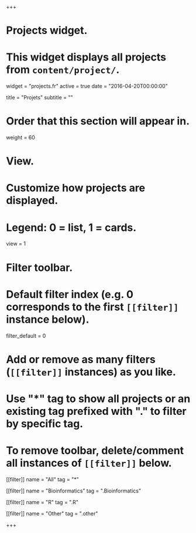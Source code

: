 +++
# Projects widget.
# This widget displays all projects from `content/project/`.
widget = "projects.fr"
active = true
date = "2016-04-20T00:00:00"

title = "Projets"
subtitle = ""

# Order that this section will appear in.
weight = 60

# View.
# Customize how projects are displayed.
# Legend: 0 = list, 1 = cards.
view = 1

# Filter toolbar.

# Default filter index (e.g. 0 corresponds to the first `[[filter]]` instance below).
filter_default = 0

# Add or remove as many filters (`[[filter]]` instances) as you like.
# Use "*" tag to show all projects or an existing tag prefixed with "." to filter by specific tag.
# To remove toolbar, delete/comment all instances of `[[filter]]` below.
[[filter]]
  name = "All"
  tag = "*"
  
[[filter]]
  name = "Bioinformatics"
  tag = ".Bioinformatics"
 
[[filter]]
  name = "R"
  tag = ".R"

[[filter]]
  name = "Other"
  tag = ".other"

+++
